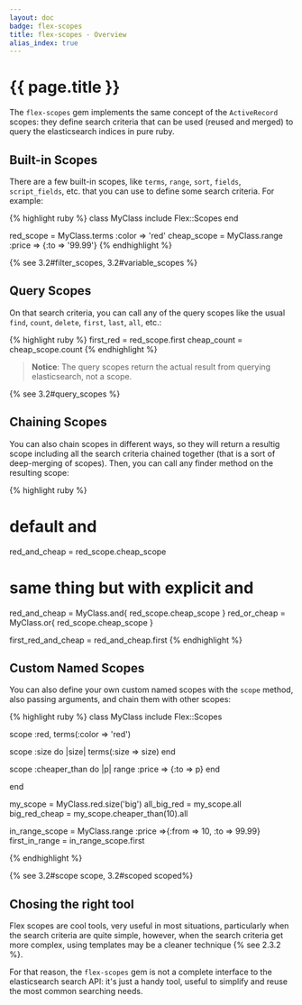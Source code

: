 ```yaml
---
layout: doc
badge: flex-scopes
title: flex-scopes - Overview
alias_index: true
---
```


# {{ page.title }}

The `flex-scopes` gem implements the same concept of the `ActiveRecord` scopes: they define search criteria that can be used (reused and merged) to query the elasticsearch indices in pure ruby.

## Built-in Scopes

There are a few built-in scopes, like `terms`, `range`, `sort`, `fields`, `script_fields`, etc. that you can use to define some search criteria. For example:

{% highlight ruby %}
class MyClass
  include Flex::Scopes
end

red_scope   = MyClass.terms :color => 'red'
cheap_scope = MyClass.range :price => {:to => '99.99'}
{% endhighlight %}

{% see 3.2#filter_scopes, 3.2#variable_scopes %}

## Query Scopes

On that search criteria, you can call any of the query scopes like the usual `find`,  `count`, `delete`, `first`, `last`, `all`, etc.:

{% highlight ruby %}
first_red   = red_scope.first
cheap_count = cheap_scope.count
{% endhighlight %}

> __Notice__: The query scopes return the actual result from querying elasticsearch, not a scope.

{% see 3.2#query_scopes %}

## Chaining Scopes

You can also chain scopes in different ways, so they will return a resultig scope including all the search criteria chained together (that is a sort of deep-merging of scopes). Then, you can call any finder method on the resulting scope:

{% highlight ruby %}
# default and
red_and_cheap = red_scope.cheap_scope
# same thing but with explicit and
red_and_cheap = MyClass.and{ red_scope.cheap_scope }
red_or_cheap  = MyClass.or{ red_scope.cheap_scope }

first_red_and_cheap = red_and_cheap.first
{% endhighlight %}

## Custom Named Scopes

You can also define your own custom named scopes with the `scope` method, also passing arguments, and chain them with other scopes:

{% highlight ruby %}
class MyClass
  include Flex::Scopes

  scope :red, terms(:color => 'red')

  scope :size do |size|
    terms(:size => size)
  end

  scope :cheaper_than do |p|
    range :price => {:to => p}
  end

end

my_scope      = MyClass.red.size('big')
all_big_red   = my_scope.all
big_red_cheap = my_scope.cheaper_than(10).all

in_range_scope = MyClass.range :price =>{:from => 10, :to => 99.99}
first_in_range = in_range_scope.first

{% endhighlight %}

{% see 3.2#scope scope, 3.2#scoped scoped%}

## Chosing the right tool

Flex scopes are cool tools, very useful in most situations, particularly when the search criteria are quite simple, however, when the search criteria get more complex, using templates may be a cleaner technique {% see 2.3.2 %}.

For that reason, the `flex-scopes` gem is not a complete interface to the elasticsearch search API: it's just a handy tool, useful to simplify and reuse the most common searching needs.
